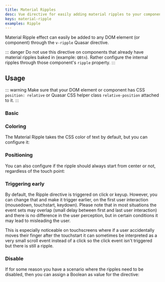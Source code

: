 ```yaml
---
title: Material Ripples
desc: Vue directive for easily adding material ripples to your components and DOM elements.
keys: material-ripple
examples: Ripple
---
```


Material Ripple effect can easily be added to any DOM element (or component) through the `v-ripple` Quasar directive.

::: danger
Do not use this directive on components that already have material ripples baked in (example: `QBtn`). Rather configure the internal ripples through those component's `ripple` property.
:::

<DocApi file="Ripple" />

<DocInstallation title="Configuration" config="ripple" />

## Usage

::: warning
Make sure that your DOM element or component has CSS `position: relative` or Quasar CSS helper class `relative-position` attached to it.
:::

### Basic

<DocExample title="Basic" file="Basic" />

### Coloring

The Material Ripple takes the CSS color of text by default, but you can configure it:

<DocExample title="Colored" file="Colored" />

### Positioning

You can also configure if the ripple should always start from center or not, regardless of the touch point:

<DocExample title="Positioning" file="Positioning" />

### Triggering early

By default, the Ripple directive is triggered on click or keyup. However, you can change that and make it trigger earlier, on the first user interaction (mousedown, touchstart, keydown). Please note that in most situations the event sets may overlap (small delay between first and last user interaction) and there is no difference in the user perception, but in certain conditions it may lead to misleading the user.

This is especially noticeable on touchscreens where if a user accidentally moves their finger after the touchstart it can sometimes be interpreted as a very small scroll event instead of a click so the click event isn't triggered but there is still a ripple.

<DocExample title="Triggering immediately" file="Early" />

### Disable

If for some reason you have a scenario where the ripples need to be disabled, then you can assign a Boolean as value for the directive:

<DocExample title="Disable" file="Disable" />
